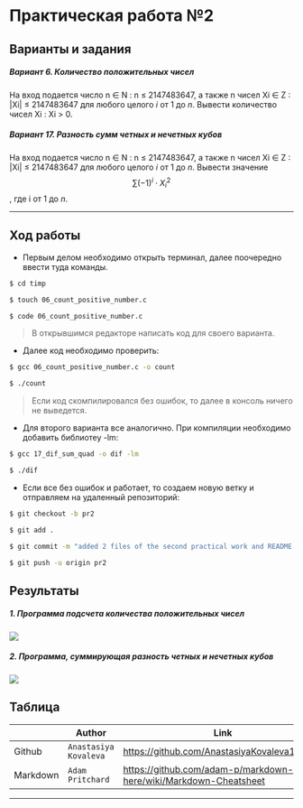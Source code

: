 
# Практическая работа №2

## Варианты и задания

##### **Вариант 6. Количество положительных чисел**
На вход подается число n &#8712; N : n &le; 2147483647, а также n чисел Xi ∈ Z : |Xi| &le; 2147483647 для любого целого *i* от 1 до *n*. Вывести количество чисел Xi : Xi > 0.

##### **Вариант 17. Разность сумм четных и нечетных кубов**

На вход подается число n &#8712; N : n &le; 2147483647, а также n чисел Xi ∈ Z : |Xi| &le; 2147483647 для любого целого *i* от 1 до *n*. Вывести значение $$ \sum (-1)^i \cdot X^2_i $$,  где i от 1 до *n*.


---


## Ход работы

- Первым делом необходимо открыть терминал, далее поочередно ввести туда команды.

```sh
$ cd timp

$ touch 06_count_positive_number.c

$ code 06_count_positive_number.c
```

> В открывшимся редакторе написать код для своего варианта.
- Далее код необходимо проверить:
```sh
$ gcc 06_count_positive_number.c -o count

$ ./count
```
> Если код скомпилировался без ошибок, то далее в консоль ничего не выведется.
 
- Для второго варианта все аналогично. При компиляции необходимо добавить библиотеу -lm:

```sh
$ gcc 17_dif_sum_quad -o dif -lm

$ ./dif
```

- Если все без ошибок и работает, то создаем новую ветку и отправляем на удаленный репозиторий:

```sh
$ git checkout -b pr2

$ git add .

$ git commit -m "added 2 files of the second practical work and README.md"

$ git push -u origin pr2
```


## Результаты

 ##### **1. Программа подсчета количества положительных чисел**

![](https://i.ibb.co/qmZBy84/06.png)
 

 ##### **2. Программа, cуммирующая разность четных и нечетных кубов** 

![](https://i.ibb.co/FbNc7WM/17.png)


 ## Таблица

 
|                |Author                         |Link                         |
|----------------|-------------------------------|-----------------------------|
|Github         |`Anastasiya Kovaleva`            |https://github.com/AnastasiyaKovaleva18/timp        |
|Markdown          |`Adam Pritchard`            |https://github.com/adam-p/markdown-here/wiki/Markdown-Cheatsheet |

---

